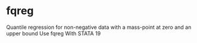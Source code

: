 # fqreg
Quantile regression for non-negative data with a mass-point at zero and an upper bound Use fqreg With STATA 19
